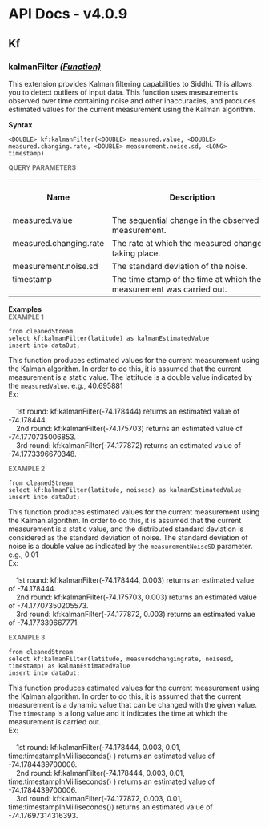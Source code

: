 # API Docs - v4.0.9

## Kf

### kalmanFilter *<a target="_blank" href="https://wso2.github.io/siddhi/documentation/siddhi-4.0/#function">(Function)</a>*

<p style="word-wrap: break-word"> This extension provides Kalman filtering capabilities to Siddhi. This allows you to detect outliers of input data. This function uses measurements observed over time containing noise and other inaccuracies, and produces estimated values for the current measurement using the Kalman algorithm.</p>

<span id="syntax" class="md-typeset" style="display: block; font-weight: bold;">Syntax</span>
```
<DOUBLE> kf:kalmanFilter(<DOUBLE> measured.value, <DOUBLE> measured.changing.rate, <DOUBLE> measurement.noise.sd, <LONG> timestamp)
```

<span id="query-parameters" class="md-typeset" style="display: block; color: rgba(0, 0, 0, 0.54); font-size: 12.8px; font-weight: bold;">QUERY PARAMETERS</span>
<table>
    <tr>
        <th>Name</th>
        <th style="min-width: 20em">Description</th>
        <th>Default Value</th>
        <th>Possible Data Types</th>
        <th>Optional</th>
        <th>Dynamic</th>
    </tr>
    <tr>
        <td style="vertical-align: top">measured.value</td>
        <td style="vertical-align: top; word-wrap: break-word">The sequential change in the observed measurement.</td>
        <td style="vertical-align: top"></td>
        <td style="vertical-align: top">DOUBLE</td>
        <td style="vertical-align: top">No</td>
        <td style="vertical-align: top">No</td>
    </tr>
    <tr>
        <td style="vertical-align: top">measured.changing.rate</td>
        <td style="vertical-align: top; word-wrap: break-word">The rate at which the measured change is taking place.</td>
        <td style="vertical-align: top"></td>
        <td style="vertical-align: top">DOUBLE</td>
        <td style="vertical-align: top">No</td>
        <td style="vertical-align: top">No</td>
    </tr>
    <tr>
        <td style="vertical-align: top">measurement.noise.sd</td>
        <td style="vertical-align: top; word-wrap: break-word">The standard deviation of the noise.</td>
        <td style="vertical-align: top"></td>
        <td style="vertical-align: top">DOUBLE</td>
        <td style="vertical-align: top">No</td>
        <td style="vertical-align: top">No</td>
    </tr>
    <tr>
        <td style="vertical-align: top">timestamp</td>
        <td style="vertical-align: top; word-wrap: break-word">The time stamp of the time at which the measurement was carried out.</td>
        <td style="vertical-align: top"></td>
        <td style="vertical-align: top">LONG</td>
        <td style="vertical-align: top">No</td>
        <td style="vertical-align: top">No</td>
    </tr>
</table>

<span id="examples" class="md-typeset" style="display: block; font-weight: bold;">Examples</span>
<span id="example-1" class="md-typeset" style="display: block; color: rgba(0, 0, 0, 0.54); font-size: 12.8px; font-weight: bold;">EXAMPLE 1</span>
```
from cleanedStream 
select kf:kalmanFilter(latitude) as kalmanEstimatedValue 
insert into dataOut;
```
<p style="word-wrap: break-word">This function produces estimated values for the current measurement using the Kalman algorithm. In order to do this, it is assumed that the current measurement is a static value. The lattitude is a double value indicated by the <code>measuredValue</code>.  e.g., 40.695881<br>Ex:&nbsp;&nbsp;&nbsp;&nbsp;<br><br>&nbsp;&nbsp;&nbsp;&nbsp;1st round: kf:kalmanFilter(-74.178444) returns an estimated value of -74.178444.<br>&nbsp;&nbsp;&nbsp;&nbsp;2nd round: kf:kalmanFilter(-74.175703) returns an estimated value of -74.1770735006853.<br>&nbsp;&nbsp;&nbsp;&nbsp;3rd round: kf:kalmanFilter(-74.177872) returns an estimated value of  -74.1773396670348.</p>

<span id="example-2" class="md-typeset" style="display: block; color: rgba(0, 0, 0, 0.54); font-size: 12.8px; font-weight: bold;">EXAMPLE 2</span>
```
from cleanedStream 
select kf:kalmanFilter(latitude, noisesd) as kalmanEstimatedValue 
insert into dataOut;
```
<p style="word-wrap: break-word">This function produces estimated values for the current measurement using the Kalman algorithm. In order to do this, it is assumed that the current measurement is a static value, and the distributed standard deviation is considered as the standard deviation of noise. The standard deviation of noise is a double value as indicated by the <code>measurementNoiseSD</code> parameter. e.g., 0.01<br>Ex: &nbsp;&nbsp;&nbsp;&nbsp;<br><br>&nbsp;&nbsp;&nbsp;&nbsp;1st round: kf:kalmanFilter(-74.178444, 0.003) returns an estimated value of -74.178444.<br>&nbsp;&nbsp;&nbsp;&nbsp;2nd round: kf:kalmanFilter(-74.175703, 0.003) returns an estimated value of -74.17707350205573.<br>&nbsp;&nbsp;&nbsp;&nbsp;3rd round: kf:kalmanFilter(-74.177872, 0.003) returns an estimated value of  -74.177339667771.</p>

<span id="example-3" class="md-typeset" style="display: block; color: rgba(0, 0, 0, 0.54); font-size: 12.8px; font-weight: bold;">EXAMPLE 3</span>
```
from cleanedStream 
select kf:kalmanFilter(latitude, measuredchangingrate, noisesd, timestamp) as kalmanEstimatedValue 
insert into dataOut;
```
<p style="word-wrap: break-word">This function produces estimated values for the current measurement using the Kalman algorithm. In order to do this, it is assumed that the current measurement is a dynamic value that can be changed with the given value. The <code>timestamp</code> is a long value and it indicates the time at which the measurement is carried out.<br>Ex:&nbsp;&nbsp;&nbsp;&nbsp;<br><br>&nbsp;&nbsp;&nbsp;&nbsp;1st round: kf:kalmanFilter(-74.178444, 0.003, 0.01, time:timestampInMilliseconds() ) returns an estimated value of -74.1784439700006.<br>&nbsp;&nbsp;&nbsp;&nbsp;2nd round: kf:kalmanFilter(-74.178444, 0.003, 0.01, time:timestampInMilliseconds() ) returns an estimated value of -74.1784439700006.<br>&nbsp;&nbsp;&nbsp;&nbsp;3rd round: kf:kalmanFilter(-74.177872, 0.003, 0.01, time:timestampInMilliseconds()) returns an estimated value of  -74.17697314316393.</p>

